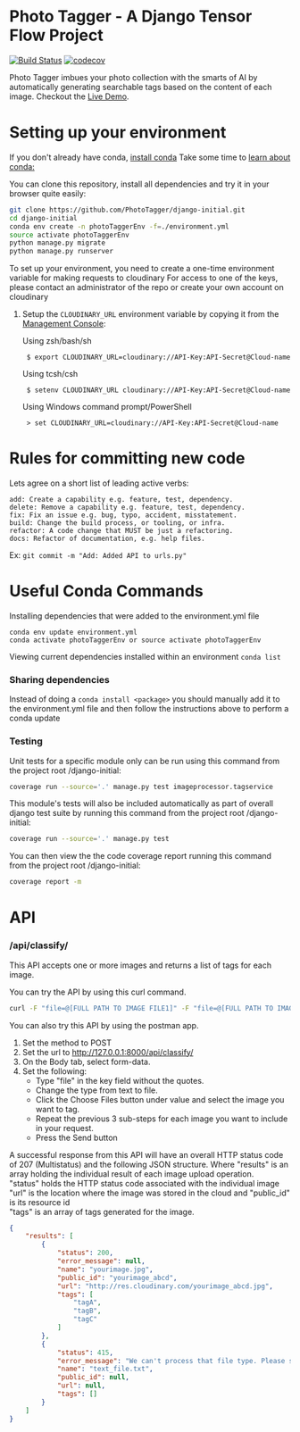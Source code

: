 # Photo Tagger - A Django Tensor Flow Project
[![Build Status](https://travis-ci.org/PhotoTagger/django-initial.svg?branch=master)](https://travis-ci.org/PhotoTagger/django-initial) [![codecov](https://codecov.io/gh/PhotoTagger/django-initial/branch/master/graph/badge.svg)](https://codecov.io/gh/PhotoTagger/django-initial)

Photo Tagger imbues your photo collection with the smarts of AI by automatically generating searchable tags based on the content of each image. Checkout the <a href="https://phototagger491.herokuapp.com/" target="_blank">Live Demo</a>.

# Setting up your environment

If you don't already have conda, [install conda](https://conda.io/docs/user-guide/install/macos.html)
Take some time to [learn about conda:](https://medium.freecodecamp.org/why-you-need-python-environments-and-how-to-manage-them-with-conda-85f155f4353c)

You can clone this repository, install all dependencies and try it in your
browser quite easily:

```bash
git clone https://github.com/PhotoTagger/django-initial.git
cd django-initial
conda env create -n photoTaggerEnv -f=./environment.yml
source activate photoTaggerEnv
python manage.py migrate
python manage.py runserver
```

To set up your environment, you need to create a one-time environment variable for making requests to cloudinary
For access to one of the keys, please contact an administrator of the repo or create your own account on cloudinary
1. Setup the `CLOUDINARY_URL` environment variable by copying it from the [Management Console](https://cloudinary.com/console):

    Using zsh/bash/sh

        $ export CLOUDINARY_URL=cloudinary://API-Key:API-Secret@Cloud-name

    Using tcsh/csh

        $ setenv CLOUDINARY_URL cloudinary://API-Key:API-Secret@Cloud-name

    Using Windows command prompt/PowerShell

        > set CLOUDINARY_URL=cloudinary://API-Key:API-Secret@Cloud-name

 
# Rules for committing new code
Lets agree on a short list of leading active verbs:
```
add: Create a capability e.g. feature, test, dependency.
delete: Remove a capability e.g. feature, test, dependency.
fix: Fix an issue e.g. bug, typo, accident, misstatement.
build: Change the build process, or tooling, or infra.
refactor: A code change that MUST be just a refactoring.
docs: Refactor of documentation, e.g. help files.
```

Ex: `git commit -m "Add: Added API to urls.py"`


# Useful Conda Commands

Installing dependencies that were added to the environment.yml file
```
conda env update environment.yml
conda activate photoTaggerEnv or source activate photoTaggerEnv
```
Viewing current dependencies installed within an environment
`conda list`

### Sharing dependencies 

Instead of doing a `conda install <package>` 
you should manually add it to the environment.yml file and
then follow the instructions above to perform a conda update

### Testing

Unit tests for a specific module only can be run using this command from the project root /django-initial:
```bash
coverage run --source='.' manage.py test imageprocessor.tagservice
```

This module's tests will also be included automatically as part of overall django test suite by running this command from the project root /django-initial:
```bash
coverage run --source='.' manage.py test
```

You can then view the the code coverage report running this command from the project root /django-initial:
```bash
coverage report -m
```

# API

### /api/classify/
This API accepts one or more images and returns a list of tags for each image.

You can try the API by using this curl command.
```bash
curl -F "file=@[FULL PATH TO IMAGE FILE1]" -F "file=@[FULL PATH TO IMAGE FILE2]" http://127.0.0.1:8000/api/classify/
```

You can also try this API by using the postman app.
1. Set the method to POST
2. Set the url to http://127.0.0.1:8000/api/classify/
3. On the Body tab, select form-data.
4. Set the following:
   * Type "file" in the key field without the quotes.
   * Change the type from text to file.
   * Click the Choose Files button under value and select the image you want to tag.
   * Repeat the previous 3 sub-steps for each image you want to include in your request.
   * Press the Send button

A successful response from this API will have an overall HTTP status code of 207 (Multistatus) and the following JSON structure. Where "results" is an array holding the individual result of each image upload operation.<br />
"status" holds the HTTP status code associated with the individual image<br />
"url" is the location where the image was stored in the cloud and "public_id" is its resource id<br />
"tags" is an array of tags generated for the image.
```JSON
{
    "results": [
        {
            "status": 200,
            "error_message": null,
            "name": "yourimage.jpg",
            "public_id": "yourimage_abcd",
            "url": "http://res.cloudinary.com/yourimage_abcd.jpg",
            "tags": [
                "tagA",
                "tagB",
                "tagC"
            ]
        },
        {
            "status": 415,
            "error_message": "We can't process that file type. Please submit a different file",
            "name": "text_file.txt",
            "public_id": null,
            "url": null,
            "tags": []
        }
    ]
}
```
